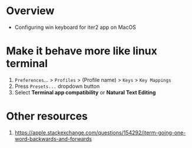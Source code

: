 # Overview
- Configuring win keyboard for iter2 app on MacOS

# Make it behave more like linux terminal
1. `Preferences`... > `Profiles` > (Profile name) > `Keys` > `Key Mappings`
1. Press `Presets...` dropdown button
1. Select **Terminal app compatibility** or **Natural Text Editing**


# Other resources
1. https://apple.stackexchange.com/questions/154292/iterm-going-one-word-backwards-and-forwards

